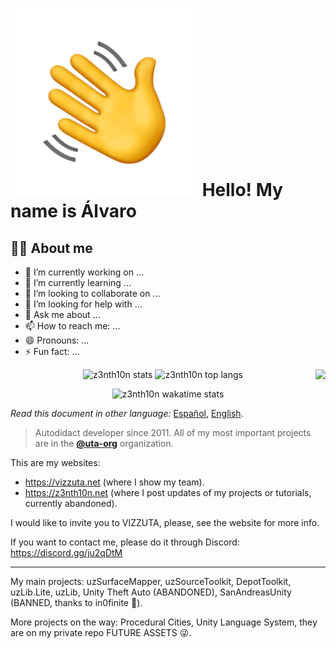 <!--
**z3nth10n/z3nth10n** is a ✨ _special_ ✨ repository because its `README.md` (this file) appears on your GitHub profile.

Here are some ideas to get you started:

- 🔭 I’m currently working on ...
- 🌱 I’m currently learning ...
- 👯 I’m looking to collaborate on ...
- 🤔 I’m looking for help with ...
- 💬 Ask me about ...
- 📫 How to reach me: ...
- 😄 Pronouns: ...
- ⚡ Fun fact: ...
-->

# ![...](https://github.com/Adrxking/Adrxking/raw/main/assets/HandWave.gif) Hello! My name is Álvaro

## 👨‍💻 About me

- 🔭 I’m currently working on ...
- 🌱 I’m currently learning ...
- 👯 I’m looking to collaborate on ...
- 🤔 I’m looking for help with ...
- 💬 Ask me about ...
- 📫 How to reach me: ...
- 😄 Pronouns: ...
- ⚡ Fun fact: ...

<img src="https://thumbs.gfycat.com/AlarmingVigorousGoldenmantledgroundsquirrel-size_restricted.gif" align="right" />

<p align="center">
  <img src="https://github-readme-stats.vercel.app/api?username=z3nth10n&show_icons=true&theme=maroongold" alt="z3nth10n stats"> <img src="https://github-readme-stats.vercel.app/api/top-langs/?username=z3nth10n&layout=compact&theme=maroongold" alt="z3nth10n top langs">
</p>

<p align="center">
  <img src="https://github-readme-stats.vercel.app/api/wakatime?username=z3nth10n&theme=maroongold" alt="z3nth10n wakatime stats">
</p>

*Read this document in other language:* [Español](https://github.com/z3nth10n/z3nth10n/blob/main/README.es.md), [English](https://github.com/z3nth10n/z3nth10n/blob/main/README.md).

> Autodidact developer since 2011. All of my most important projects are in the [**@uta-org**](https://github.com/uta-org) organization.

This are my websites:

- https://vizzuta.net (where I show my team).
- https://z3nth10n.net (where I post updates of my projects or tutorials, currently abandoned).

I would like to invite you to VIZZUTA, please, see the website for more info.

If you want to contact me, please do it through Discord: https://discord.gg/ju2qDtM

---

My main projects: uzSurfaceMapper, uzSourceToolkit, DepotToolkit, uzLib.Lite, uzLib, Unity Theft Auto (ABANDONED), SanAndreasUnity (BANNED, thanks to in0finite 🤬).

More projects on the way: Procedural Cities, Unity Language System, they are on my private repo FUTURE ASSETS 😜.
